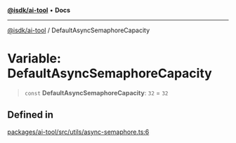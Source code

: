 [**@isdk/ai-tool**](../README.md) • **Docs**

***

[@isdk/ai-tool](../globals.md) / DefaultAsyncSemaphoreCapacity

# Variable: DefaultAsyncSemaphoreCapacity

> `const` **DefaultAsyncSemaphoreCapacity**: `32` = `32`

## Defined in

[packages/ai-tool/src/utils/async-semaphore.ts:6](https://github.com/isdk/ai-tool.js/blob/fe6b47f429fb128627d2210e367fa914b891d314/src/utils/async-semaphore.ts#L6)

